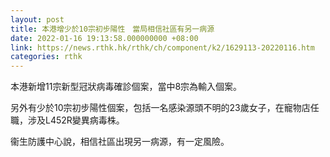 ```yaml
---
layout: post
title: 本港增少於10宗初步陽性　當局相信社區有另一病源
date: 2022-01-16 19:13:58.000000000 +08:00
link: https://news.rthk.hk/rthk/ch/component/k2/1629113-20220116.htm
categories: rthk
---
```


本港新增11宗新型冠狀病毒確診個案，當中8宗為輸入個案。

另外有少於10宗初步陽性個案，包括一名感染源頭不明的23歲女子，在寵物店任職，涉及L452R變異病毒株。

衞生防護中心說，相信社區出現另一病源，有一定風險。
